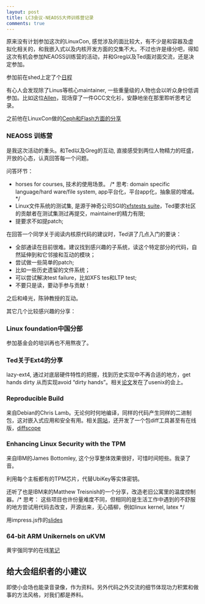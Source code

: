 ```yaml
---
layout: post
title: LC3会议-NEAOSS大师训练营记录
comments: true
---
```


原来没有计划参加这次的LinuxCon, 感觉涉及的面比较大，有不少是和容器及虚拟化相关的，和我嵌入式以及内核开发方面的交集不大。不过也许是缘分吧，得知这次有机会参加NEAOSS训练营的活动，并和Greg以及Ted面对面交流，还是决定参加。

参加前在shed上定了个[日程](https://lc3china2017.sched.com/yangwenbo)

有心人会发现除了Linus等核心maintainer, 一些重量级的人物也会以听众身份低调参加。比如这位[Allen](https://lc3china2017.sched.com/allensamuels)，现场穿了一件GCC文化衫，安静地坐在那里聆听思考记录。

之前他在LinuxCon做的[Ceph和Flash方面的分享](https://www.linux.com/videos/ceph-and-flash-allen-samuels-western-digital)


### NEAOSS 训练营
是我这次活动的重头。和Ted以及Greg的互动, 直接感受到两位人物精力的旺盛，开放的心态，认真回答每一个问题。

问答环节：
* horses for courses, 技术的使用场景。 /* 思考: domain specific language/hard ware/file system, app平台化，平台app化，抽象层的增减。*/
* Linux文件系统的测试集, 是源于神奇公司SGI的[xfstests suite](https://github.com/tytso/xfstests-bld/blob/master/Documentation/what-is-xfstests.md)，Ted要求社区的贡献者在测试集测过再提交，maintainer的精力有限;
* 提要求不如提patch;

在回答一个同学关于阅读内核原代码的建议时，Ted讲了几点入门的要诀：
* 全部通读在目前很难。建议找到感兴趣的子系统，读这个特定部分的代码，自然延伸到和它邻接和互动的模块；
* 尝试做一些简单的patch;
* 比如一些历史遗留的文件系统；
* 可以尝试解决test failure，比如XFS tes和LTP test;
* 不要只是读，要动手参与贡献！

之后和峰光，陈钟教授的互动。

其它几个比较感兴趣的分享：
### Linux foundation中国分部
参加基金会的培训再也不用熬夜了。

### Ted关于Ext4的分享
lazy-ext4, 通过对底层硬件特性的把握，找到历史实现中不再合适的地方，get hands dirty 从而实现avoid “dirty hands”。相关[论文](https://www.usenix.org/system/files/conference/fast17/fast17-aghayev.pdf)发在了usenix的会上。

### Reproducible Build
来自Debian的Chris Lamb。无论何时何地编译，同样的代码产生同样的二进制包，这对嵌入式应用和安全有用。相关[网站](https://reproducible-builds.org/)，还开发了一个包diff工具甚至有在线版，[diffscope](https://diffoscope.org/)

### Enhancing Linux Security with the TPM
来自IBM的James Bottomley, 这个分享整体效果很好，可惜时间短些。我录了音。

利用每个主板都有的TPM芯片，代替UbiKey等实体密钥。

还听了也是IBM来的Matthew Treisnish的一个分享，改造老旧公寓里的温度控制器。/* 思考： 这些项目也许份量难度不同，但相同的是生活工作中遇到的不舒服的地方尝试用代码去改变，开源出来，无心插柳，例如linux kernel, latex */

用impress.js作的[slides](http://www.hansenpartnership.com/Impress-Slides/LinuxCon-China-2017/#/begin)

### 64-bit ARM Unikernels on uKVM
黄宇强同学的在线[笔记](https://hackmd.io/s/BkoYAUrQb)

## 给大会组织者的小建议
即使小会场也能录音录像，作为资料。另外代码之外交流的细节体现功力积累和做事的方法风格，对我们都是养料。

